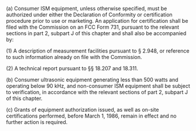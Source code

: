 (a) Consumer ISM equipment, unless otherwise specified, must be authorized under either the Declaration of Conformity or certification procedure prior to use or marketing. An application for certification shall be filed with the Commission on an FCC Form 731, pursuant to the relevant sections in part 2, subpart J of this chapter and shall also be accompanied by:

(1) A description of measurement facilities pursuant to § 2.948, or reference to such information already on file with the Commission.

(2) A technical report pursuant to §§ 18.207 and 18.311.

(b) Consumer ultrasonic equipment generating less than 500 watts and operating below 90 kHz, and non-consumer ISM equipment shall be subject to verification, in accordance with the relevant sections of part 2, subpart J of this chapter.

(c) Grants of equipment authorization issued, as well as on-site certifications performed, before March 1, 1986, remain in effect and no further action is required.

